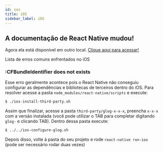```yaml
---
id: ios
title: iOS
sidebar_label: iOS
---
```


<div class="callout">
  <h2>
    <i class="fa fa-exclamation-triangle"></i>
    A documentação de React Native mudou!
  </h2>
  <p>
    Agora ela está disponível em outro local.
    <a href="http://react-native.rocketseat.dev/" rel="noopener noreferrer">Clique
    aqui para acessar!</a>
  </p>
</div>

Lista de erros comuns enfrentados no iOS

### :CFBundleIdentifier does not exists

Esse erro geralmente acontece pois o React Native não conseguiu configurar as dependências e bibliotecas de terceiros dentro do iOS.
Para resolver acesse a pasta `node_modules/react-native/scripts` e execute:

```sh
$ ./ios-install-third-party.sh
```

Assim que finalizar, acesse a pasta `third-party/glog-x-x-x`, preencha `x-x-x` com a versão instalada (você pode utilizar o TAB para completar digitando `glog-` e clicando TAB). Dentro dessa pasta execute:

```sh
$ ../../ios-configure-glog.sh
```

Depois disso, volte à pasta do seu projeto e rode `react-native run-ios` (pode ser necessário rodar duas vezes)
